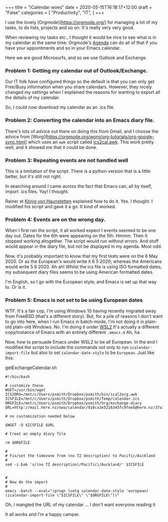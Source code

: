 +++
title = "iCalendar woes"
date = 2020-05-15T16:18:17+12:00
draft = "False"
categories = [ 
	"Productivity", 
	"IT", 
	]
+++

I use the lovely [Orgmode](https://orgmode.org/] for managing a lot of
my tasks, to do lists, projects and so on. It's really very very good.

When reviewing my tasks etc., I thought it would be nice to see what
is in my calendar at the same time. Orgmode's
[Agenda](https://orgmode.org/manual/Agenda-Views.html#Agenda-Views)
can do all of that if you have your appointments and so in your Emacs
calendar.

Here we are good Microsurfs, and so we use Outlook and Exchange.

### Problem 1: Getting my calendar out of Outlook/Exchange. 

Our IT folk have configured things so the default is that you can only
get Free/Busy information when you share calendars. However, they
nicely changed my settings when I explained the reasons for wanting to
export all the details of my calendar.

So, I could now download my calendar as an .ics file.

### Problem 2: Converting the calendar into an Emacs diary file.


There's lots of advice out there on doing this from Gmail, and I
choose the advice from
[Worg](https://orgmode.org/worg/org-tutorials/org-google-sync.html]
which uses an `awk` script called
[ics2cal.awk](https://orgmode.org/worg/code/awk/ical2org.awk). This
work pretty well, and it showed me that it could be done.

### Problem 3: Repeating events are not handled well

This is a limitation of the script. There is a python version that is
a little better, but it's still not right.

In searching around I came across the fact that Emacs can, all by
itself, import .ics files. Yay! I thought.

Rainer at [König von
Haunstetten](https://koenig-haunstetten.de/2017/01/02/google-calendar-integration-in-orgmode/)
explained how to do it. Yes. I thought. I modified his script and gave
it a go. It kind of worked.

### Problem 4: Events are on the wrong day.

When I first ran the script, it all worked expect I events seemed to
be one day out. Dates for the 6th were appearing on the 5th. Hmmm.
Then it stopped working altogether. The script would run without
errors. And stuff would appear in the diary file, but not be displayed
in my agenda. Most odd.

Now, it's probably important to know that my first tests were on the 6
May 2020. Or as the European's would write it 6 5 2020; whereas the
Americans would write 5 6 2020. Ah ah! Whilst the ics file is using
ISO formatted dates, my subsequent diary files seems to be using
American formatted dates. 

I'm English, so I go with the European style; and Emacs is set up that
way to. Or is it.

### Problem 5: Emacs is not set to be using European dates

WTF. It's a fair cop, I'm using Windows 10 having recently migrated
away from FreeBSD (that's a different story). But, for a pile of reasons I don't want to go into here, when I run Emacs in batch-mode, I'm not doing it in plain-old plain-old Windows. No. I'm doing it under [WSL2](https://www.techrepublic.com/article/wsl-2-where-is-it-and-where-is-it-going/).It's actually a different copy/instance of Emacs with an entirely different `.emacs.d` Ah, ha.

Now, how to persuade Emacs under WSL2 to be all European. In the end I modified the script to include the commands not only to run `icalendar-import-file` but also to set `calendar-date-style` to be `European`. Just like this:

getExchangeCalendar.sh

```
#!/bin/bash

# customize these
WGET=/usr/bin/wget
ICS2ORG=/mnt/c/Users/psmith/Dropbox/psmith/bin/ical2org.awk
ICSFILE=/mnt/c/Users/psmith/Dropbox/psmith/Temp/calendar.ics
ORGFILE=/mnt/c/Users/psmith/Dropbox/psmith/Org/exchange-diary
URL=http://mail.here.nz/owa/calendar/916ca3e5216345fc9fee5@here.nz/37a721c9253d46f59f6c420db2ab1/calendar.ics

# no customization needed below

$WGET -O $ICSFILE $URL

# Creat an empty diary file

rm $ORGFILE

#
# Fix/set the timezone from (no TZ description) to Pacific/Auckland
#
sed -i.bak 's/(no TZ description)/Pacific\/Auckland/' $ICSFILE


#
# Now do the import
#
emacs -batch --eval="(progn (setq calendar-date-style 'european) (icalendar-import-file \"$ICSFILE\" \"$ORGFILE\"))"

```

Oh, I mangled the URL of my calendar ... I don't want everyone reading it 

It all works and I'm a happy camper.
